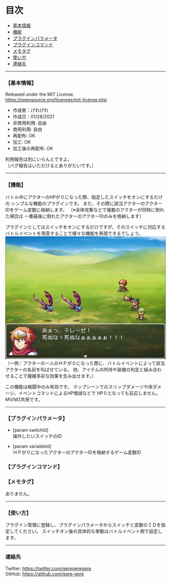 # 目次

 - [基本情報](#【基本情報】)
 - [機能](#【機能】)
 - [プラグインパラメータ](#【プラグインパラメータ】)
 - [プラグインコマンド](#【プラグインコマンド】)
 - [メモタグ](#【メモタグ】)
 - [使い方](#【使い方】)
 - [連絡先](#【連絡先】)

---
### 【基本情報】
Released under the MIT License.  
<https://opensource.org/licenses/mit-license.php>

- 作成者：げれげれ
- 作成日：01/28/2021
- 非商用利用: 自由
- 商用利用: 自由
- 再配布: OK
- 加工: OK
- 加工後の再配布: OK

利用報告は別にいらんとですよ。  
（バグ報告はいただけるとありがたいです。）

---
### 【機能】
バトル中にアクターのHPが０になった際、指定したスイッチをオンにするだけの
シンプルな機能のプラグインです。
また、その際に該当アクターのアクターIDをゲーム変数に格納します。
（※全体攻撃などで複数のアクターが同時に倒れた場合は
一番最後に倒れたアクターのアクターIDのみを格納します）

プラグインとしてはスイッチをオンにするだけですが、そのスイッチに対応する
バトルイベントを用意することで様々な機能を再現できるでしょう。  
![サンプル](img/sample.png "sample.png")  
（一例：アクターの一人のＨＰが０になった際に、バトルイベントによって該当アクターの名前を叫ばせている。
他、アイテムの所持や装備の判定と組み合わせることで複雑多彩な効果を生み出せます。）

この機能は戦闘中のみ有効です。
マップシーンでのスリップダメージや床ダメージ、イベントコマンドによるHP増減などで
HP０となっても反応しません。
MV/MZ共用です。

---
### 【プラグインパラメータ】
 - [param switchId]  
操作したいスイッチのID  

 - [param variableId]  
ＨＰが０になったアクターのアクターIDを格納するゲーム変数ID

### 【プラグインコマンド】
### 【メモタグ】
ありません。

---
### 【使い方】  
プラグイン管理に登録し、プラグインパラメータからスイッチと変数のＩＤを指定してください。
スイッチオン後の具体的な挙動はバトルイベント側で設定します。

---
### 連絡先
Twitter: <https://twitter.com/geregeregere>  
GitHub: <https://github.com/gere-gere>